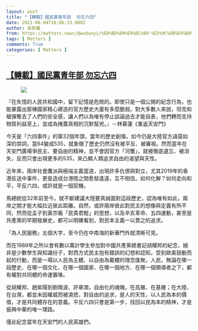 ```yaml
---
layout: post
title: "【轉載】國民黨青年部  勿忘六四"
date: 2021-06-04T16:06:33.000Z
author: 吳郭義
from: https://matters.news/@wudunyi/%E8%BD%89%E8%BC%89-%E5%9C%8B%E6%B0%91%E9%BB%A8%E9%9D%92%E5%B9%B4%E9%83%A8-%E5%8B%BF%E5%BF%98%E5%85%AD%E5%9B%9B-bafyreiesgco7km6l5hbl62km6cfju2la2fcskdawjjetf2lsslfol6ordm
tags: [ Matters ]
comments: True
categories: [ Matters ]
---
```

<!--1622822793000-->
[【轉載】國民黨青年部  勿忘六四](https://matters.news/@wudunyi/%E8%BD%89%E8%BC%89-%E5%9C%8B%E6%B0%91%E9%BB%A8%E9%9D%92%E5%B9%B4%E9%83%A8-%E5%8B%BF%E5%BF%98%E5%85%AD%E5%9B%9B-bafyreiesgco7km6l5hbl62km6cfju2la2fcskdawjjetf2lsslfol6ordm)
------

<div>
<figure class="image"><img src="https://assets.matters.news/embed/fd6b1fda-ff09-4b1d-bc9a-69f2c9d0d716.jpeg" data-asset-id="fd6b1fda-ff09-4b1d-bc9a-69f2c9d0d716" referrerpolicy="no-referrer"><figcaption><span></span></figcaption></figure><p>『在失憶的人民共和國中，留下記憶是危險的。即使只是一個公開的紀念行為，也能暴露出那棟國家精心建造的官方歷史大廈有多麼脆弱。對大多數人來說，坦克和槍彈奪去了人們的安全感，讓人們以為唯有停止談論過去才能自表，他們轉而支持物質利益至上，並成為掩蓋真相的沉默幫兇。』－林慕蓮《重返天安門》</p><p>今天是「六四事件」的第32個年頭，當年的歷史創傷，如今仍是大陸官方諱莫如深的禁詞，當64變成535，就象徵了歷史仍然沒有被平反、被審視。然而當年在天安門廣場爭民主、要自由的精神，並不會因官方「河蟹」，就被徹底遺忘、被消失，反而只會出現更多的535，來凸顯人類追求自由的渴望與天性。</p><p>近年來，兩岸社會鷹派與極端主義當道，出現許多仇恨與對立，尤其2019年的香港反送中事件，更是造成台港陸之間愈發遙遠，互不相信。如何化解？如何走向和平，平反六四，或許就是一個契機。</p><p>馬總統從32年前至今，就不斷建議大陸要真誠面對這段歷史，認為唯有如此，兩岸之間才能大幅拉近彼此距離。自然，或許兩岸彼此對民主的想像與定義有所不同，然而從孟子到黃宗羲「民貴君輕」的思想，以及辛亥革命、五四運動，甚至是共產黨的早期發展史，都可以明確看到，對民本主義一以貫之的追求。</p><p>「為人民服務」五個大字，至今仍在中南海的新華門外就清晰可見。</p><p>而在1989年之所以會有數以萬計學生參加對中國共產黨總書記胡耀邦的紀念，絕非是少數學生與知識份子，對西方式民主抱有錯誤的幻想和認知，受到歐美鼓動而起的行動，而是一場以人民為主體、以自由為載體的理念匯聚。人民，無論在哪一段歷史、在哪一個文化、在哪一個國家、在哪一個地方、在哪一個領導者之下，都有權對共同體的命運置喙。</p><p>從胡耀邦、趙紫陽到劉曉波、許章潤，自由化的魂魄，在高層、在基層；在大陸、在台灣，都並未因權威而被澆熄，對自由的追求，是人的天性，以人民為本的價值，才是共同體存在的意義。平反六四只會是第一步，找回以民為本的精神，才是振興中華的唯一理路。</p><p>僅此紀念當年在天安門的人民英雄們。</p>
</div>
